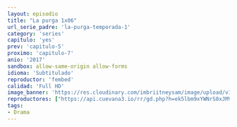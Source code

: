 ```yaml
---
layout: episodio
title: "La purga 1x06"
url_serie_padre: 'la-purga-temporada-1'
category: 'series'
capitulo: 'yes'
prev: 'capitulo-5'
proximo: 'capitulo-7'
anio: '2017'
sandbox: allow-same-origin allow-forms
idioma: 'Subtitulado'
reproductor: 'fembed'
calidad: 'Full HD'
image_banner: 'https://res.cloudinary.com/imbriitneysam/image/upload/v1546545022/reason1-banner-min.jpg'
reproductores: ["https://api.cuevana3.io/rr/gd.php?h=ek5lbm9xYWNrS0xJMVp5b21KREk0dFBLbjVkaHhkRGdrOG1jbnBpUnhhS1ZwWVNwZEpuVXg4YkhlNTJucWNyWXBkdDJrMlhXMnJpWjJuZUdtSnFyM3FhU3FadVkyUT09"]
tags:
- Drama
---
```













